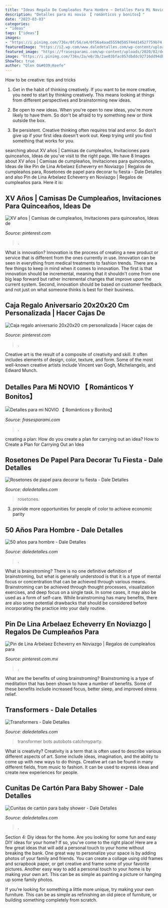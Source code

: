 ```yaml
---
title: "Ideas Regalo De Cumpleaños Para Hombre ~ Detalles Para Mi Novio 【 Románticos Y Bonitos】"
description: "Detalles para mi novio 【 románticos y bonitos】"
date: "2023-03-03"
categories:
- "ideas"
tags: ["ideas"]
images:
- "https://i.pinimg.com/736x/0f/56/a4/0f56a4aad5559d505744d14527759b74.jpg"
featuredImage: "https://i2.wp.com/www.daledetalles.com/wp-content/uploads/2016/02/502.jpg?resize=480%2C720"
featured_image: "https://frasesparami.com/wp-content/uploads/2020/02/detalles-de-cumpleanos-para-hombre.jpg"
image: "https://i.pinimg.com/736x/2a/e0/3b/2ae03bfac057dbddc92716dd94db6134.jpg"
ShowToc: true
author: "Olen O&#039;Keefe"
---
```



How to be creative: tips and tricks
1. Get in the habit of thinking creatively. If you want to be more creative, you need to start by thinking creatively. This means looking at things from different perspectives and brainstorming new ideas.
2. Be open to new ideas. When you're open to new ideas, you're more likely to have them. So don't be afraid to try something new or think outside the box.

3. Be persistent. Creative thinking often requires trial and error. So don't give up if your first idea doesn't work out. Keep trying until you find something that works for you.

	

		
searching about XV años | Camisas de cumpleaños, Invitaciones para quinceaños, Ideas de you've visit to the right page. We have 8 Images about XV años | Camisas de cumpleaños, Invitaciones para quinceaños, Ideas de like Pin de Lina Arbelaez Echeverry en Noviazgo | Regalos de cumpleaños para, Rosetones de papel para decorar tu fiesta - Dale Detalles and also Pin de Lina Arbelaez Echeverry en Noviazgo | Regalos de cumpleaños para. Here it is:
		
    
## XV Años | Camisas De Cumpleaños, Invitaciones Para Quinceaños, Ideas De

<img loading=lazy src="https://i.pinimg.com/736x/0f/56/a4/0f56a4aad5559d505744d14527759b74.jpg" onerror="this.onerror=null;this.src='https://tse4.mm.bing.net/th?id=OIP.BHLGd6_LXxyo9eZpc1_43gHaFj&amp;pid=15.1';" alt="XV años | Camisas de cumpleaños, Invitaciones para quinceaños, Ideas de">

_Source: pinterest.com_

>. 

	

What is innovation?
Innovation is the process of creating a new product or service that is different from the ones currently in use. Innovation can be seen in everything from medical treatments to fashion trends.
There are a few things to keep in mind when it comes to innovation. The first is that innovation should be incremental, meaning that it shouldn't come from one big leap forward but rather incremental changes that improve upon the current system. Second, innovation should be based on customer feedback and not just on what someone thinks is best for their business.

    
## Caja Regalo Aniversario 20x20x20 Cm Personalizada | Hacer Cajas De

<img loading=lazy src="https://i.pinimg.com/736x/2a/e0/3b/2ae03bfac057dbddc92716dd94db6134.jpg" onerror="this.onerror=null;this.src='https://tse1.mm.bing.net/th?id=OIP.JiB8ktRBrXELoq_T0fT5lAC7FN&amp;pid=15.1';" alt="Caja regalo aniversario 20x20x20 cm personalizada | Hacer cajas de">

_Source: pinterest.com_

>. 

	

Creative art is the result of a composite of creativity and skill. It often includes elements of design, color, texture, and form. Some of the most well-known creative artists include Vincent van Gogh, Michelangelo, and Edward Munch.

    
## Detalles Para Mi NOVIO 【 Románticos Y Bonitos】

<img loading=lazy src="https://frasesparami.com/wp-content/uploads/2020/02/detalles-de-cumpleanos-para-hombre.jpg" onerror="this.onerror=null;this.src='https://tse2.mm.bing.net/th?id=OIP.sqVbp-Siz2zrz02GeFtI4wHaIB&amp;pid=15.1';" alt="Detalles para mi NOVIO 【 Románticos y Bonitos】">

_Source: frasesparami.com_

>. 

	

creating a plan: How do you create a plan for carrying out an idea?
How to Create a Plan for Carrying Out an Idea

    
## Rosetones De Papel Para Decorar Tu Fiesta - Dale Detalles

<img loading=lazy src="https://i1.wp.com/www.daledetalles.com/wp-content/uploads/2017/02/flor-acordeon-o-roseton11.jpg?resize=550%2C733" onerror="this.onerror=null;this.src='https://tse1.mm.bing.net/th?id=OIP.EoxALkvdwqqJdHv8naegZAHaJ3&amp;pid=15.1';" alt="Rosetones de papel para decorar tu fiesta - Dale Detalles">

_Source: daledetalles.com_

>rosetones. 

	

3. provide more opportunities for people of color to achieve economic parity

    
## 50 Años Para Hombre - Dale Detalles

<img loading=lazy src="https://i2.wp.com/www.daledetalles.com/wp-content/uploads/2016/02/502.jpg?resize=480%2C720" onerror="this.onerror=null;this.src='https://tse2.mm.bing.net/th?id=OIP.dgBdJ26j3FPz3Mwv4mM8VwHaLH&amp;pid=15.1';" alt="50 años para hombre - Dale Detalles">

_Source: daledetalles.com_

>. 

	

What is brainstroming?
There is no one definitive definition of brainstroming, but what is generally understood is that it is a type of mental focus or concentration that can be achieved through various means. Brainstroming can be achieved through thought processes, visualization exercises, and deep focus on a single task. In some cases, it may also be used as a form of self-care. While brainstroming has many benefits, there are also some potential drawbacks that should be considered before incorporating the practice into your daily routine.

    
## Pin De Lina Arbelaez Echeverry En Noviazgo | Regalos De Cumpleaños Para

<img loading=lazy src="https://i.pinimg.com/736x/ce/90/5f/ce905f15d55be88feb3f41848c8c585d.jpg" onerror="this.onerror=null;this.src='https://tse1.mm.bing.net/th?id=OIP.-DYIxezTJTquWxu0LntH6AHaJ4&amp;pid=15.1';" alt="Pin de Lina Arbelaez Echeverry en Noviazgo | Regalos de cumpleaños para">

_Source: pinterest.com.mx_

>. 

	

What are the benefits of using brainstroming?
Brainstroming is a type of meditation that has been shown to have a number of benefits. Some of these benefits include increased focus, better sleep, and improved stress relief.

    
## Transformers - Dale Detalles

<img loading=lazy src="https://i1.wp.com/www.daledetalles.com/wp-content/uploads/2016/02/transformers12.jpg" onerror="this.onerror=null;this.src='https://tse1.mm.bing.net/th?id=OIP.mgh8r8I4pyYXUh3L1WVk9gHaFj&amp;pid=15.1';" alt="Transformers - Dale Detalles">

_Source: daledetalles.com_

>transformer bots autobots catchmyparty. 

	

What is creativity?
Creativity is a term that is often used to describe various different aspects of art. Some include ideas, imagination, and the ability to come up with new ways to do things. Creative art can be found in many different fields, from music to fashion. It can be used to express ideas and create new experiences for people.

    
## Cunitas De Cartón Para Baby Shower - Dale Detalles

<img loading=lazy src="https://i0.wp.com/www.daledetalles.com/wp-content/uploads/2017/03/cunitas-de-carton-para-baby-shower5-e1489691489575.jpg?resize=549%2C675" onerror="this.onerror=null;this.src='https://tse1.mm.bing.net/th?id=OIP.Z8nMNwH1OBRYu9eOTVMptQHaJG&amp;pid=15.1';" alt="Cunitas de cartón para baby shower - Dale Detalles">

_Source: daledetalles.com_

>. 

	

Section 4: Diy ideas for the home.
Are you looking for some fun and easy DIY ideas for your home? If so, you’ve come to the right place! Here are a few great ideas that will add a personal touch to your home without breaking the bank.
One great way to personalize your space is by adding photos of your family and friends. You can create a collage using old frames and scrapbook paper, or get creative and frame some of your favorite pictures. Another easy way to add a personal touch to your home is by making your own art. This can be as simple as painting a picture or hanging up some family photos.

If you’re looking for something a little more unique, try making your own furniture. This can be as simple as refinishing an old piece of furniture, or building something completely from scratch.

